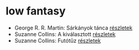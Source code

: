 # low fantasy

- George R. R. Martin: Sárkányok tánca [részletek](../_details/George%20R.%20R.%20Martin.md#id_898)
- Suzanne Collins: A kiválasztott [részletek](../_details/Suzanne%20Collins.md#id_83)
- Suzanne Collins: Futótűz [részletek](../_details/Suzanne%20Collins.md#id_82)